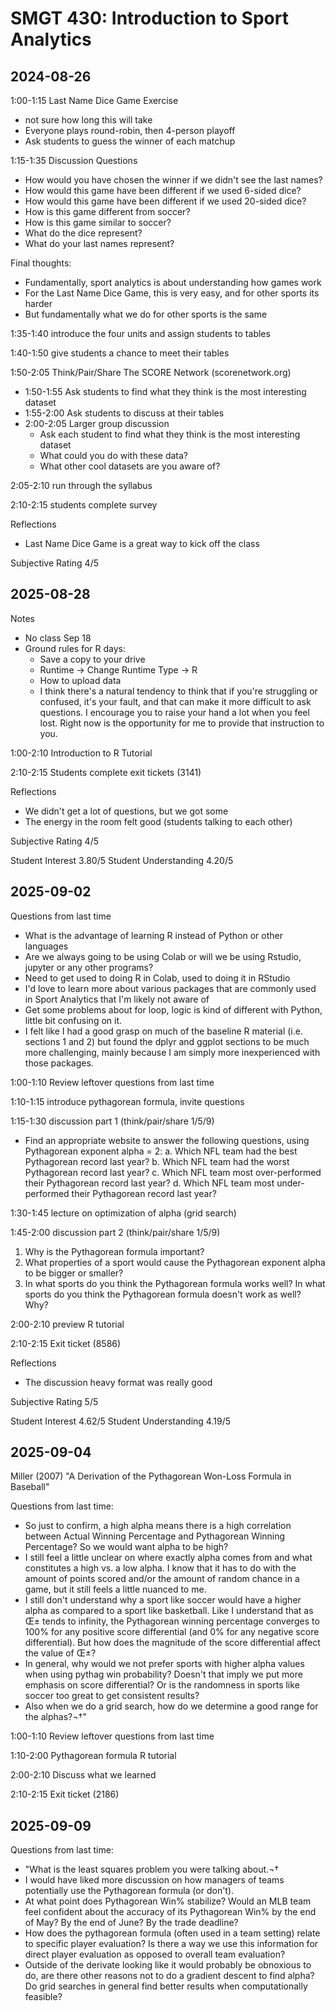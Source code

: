 
# SMGT 430: Introduction to Sport Analytics

## 2024-08-26

1:00-1:15 Last Name Dice Game Exercise
- not sure how long this will take
- Everyone plays round-robin, then 4-person playoff
- Ask students to guess the winner of each matchup

1:15-1:35 Discussion Questions
- How would you have chosen the winner if we didn't see the last names?
- How would this game have been different if we used 6-sided dice?
- How would this game have been different if we used 20-sided dice?
- How is this game different from soccer?
- How is this game similar to soccer?
- What do the dice represent?
- What do your last names represent?

Final thoughts:
- Fundamentally, sport analytics is about understanding how games work
- For the Last Name Dice Game, this is very easy, and for other sports its harder
- But fundamentally what we do for other sports is the same

1:35-1:40 introduce the four units and assign students to tables

1:40-1:50 give students a chance to meet their tables

1:50-2:05 Think/Pair/Share The SCORE Network (scorenetwork.org)
- 1:50-1:55 Ask students to find what they think is the most interesting dataset
- 1:55-2:00 Ask students to discuss at their tables
- 2:00-2:05 Larger group discussion
  - Ask each student to find what they think is the most interesting dataset
  - What could you do with these data?
  - What other cool datasets are you aware of?

2:05-2:10 run through the syllabus

2:10-2:15 students complete survey

Reflections
- Last Name Dice Game is a great way to kick off the class

Subjective Rating 4/5


## 2025-08-28

Notes

- No class Sep 18
- Ground rules for R days:
  - Save a copy to your drive
  - Runtime -> Change Runtime Type -> R
  - How to upload data
  - I think there's a natural tendency to think that if you're struggling or confused, it's your fault, and that can make it more difficult to ask questions. I encourage you to raise your hand a lot when you feel lost. Right now is the opportunity for me to provide that instruction to you.

1:00-2:10 Introduction to R Tutorial

2:10-2:15 Students complete exit tickets (3141)

Reflections
- We didn't get a lot of questions, but we got some
- The energy in the room felt good (students talking to each other)

Subjective Rating 4/5

Student Interest      3.80/5
Student Understanding 4.20/5


## 2025-09-02

Questions from last time
- What is the advantage of learning R instead of Python or other languages
- Are we always going to be using Colab or will we be using Rstudio, jupyter or any other programs?
- Need to get used to doing R in Colab, used to doing it in RStudio
- I'd love to learn more about various packages that are commonly used in Sport Analytics that I'm likely not aware of
- Get some problems about for loop, logic is kind of different with Python, little bit confusing on it. 
- I felt like I had a good grasp on much of the baseline R material (i.e. sections 1 and 2) but found the dplyr and ggplot sections to be much more challenging, mainly because I am simply more inexperienced with those packages.

1:00-1:10 Review leftover questions from last time

1:10-1:15 introduce pythagorean formula, invite questions

1:15-1:30 discussion part 1 (think/pair/share 1/5/9)
- Find an appropriate website to answer the following questions, using Pythagorean exponent alpha = 2:
  a. Which NFL team had the best Pythagorean record last year?
  b. Which NFL team had the worst Pythagorean record last year?
  c. Which NFL team most over-performed their Pythagorean record last year?
  d. Which NFL team most under-performed their Pythagorean record last year?

1:30-1:45 lecture on optimization of alpha (grid search)

1:45-2:00 discussion part 2 (think/pair/share 1/5/9)
1. Why is the Pythagorean formula important?
2. What properties of a sport would cause the Pythagorean exponent alpha to be bigger or smaller?
3. In what sports do you think the Pythagorean formula works well? In what sports do you think the Pythagorean formula doesn't work as well? Why?

2:00-2:10 preview R tutorial

2:10-2:15 Exit ticket (8586)

Reflections
- The discussion heavy format was really good

Subjective Rating 5/5

Student Interest        4.62/5
Student Understanding   4.19/5


## 2025-09-04

Miller (2007) "A Derivation of the Pythagorean Won-Loss Formula in Baseball"

Questions from last time:
- So just to confirm, a high alpha means there is a high correlation between Actual Winning Percentage and Pythagorean Winning Percentage? So we would want alpha to be high?
- I still feel a little unclear on where exactly alpha comes from and what constitutes a high vs. a low alpha. I know that it has to do with the amount of points scored and/or the amount of random chance in a game, but it still feels a little nuanced to me.
- I still don't understand why a sport like soccer would have a higher alpha as compared to a sport like basketball. Like I understand that as Œ± tends to infinity, the Pythagorean winning percentage converges to 100% for any positive score differential (and 0% for any negative score differential). But how does the magnitude of the score differential affect the value of Œ±?
- In general, why would we not prefer sports with higher alpha values when using pythag win probability? Doesn't that imply we put more emphasis on score differential? Or is the randomness in sports like soccer too great to get consistent results?
- Also when we do a grid search, how do we determine a good range for the alphas?¬†"

1:00-1:10 Review leftover questions from last time

1:10-2:00 Pythagorean formula R tutorial

2:00-2:10 Discuss what we learned

2:10-2:15 Exit ticket (2186)

## 2025-09-09

Questions from last time:
- "What is the least squares problem you were talking about.¬†
- I would have liked more discussion on how managers of teams potentially use the Pythagorean formula (or don't).
- At what point does Pythagorean Win% stabilize? Would an MLB team feel confident about the accuracy of its Pythagorean Win% by the end of May? By the end of June? By the trade deadline?
- How does the pythagorean formula (often used in a team setting) relate to specific player evaluation? Is there a way we use this information for direct player evaluation as opposed to overall team evaluation?
- Outside of the derivate looking like it would probably be obnoxious to do, are there other reasons not to do a gradient descent to find alpha? Do grid searches in general find better results when computationally feasible?
